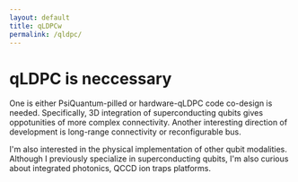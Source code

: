 ```yaml
---
layout: default
title: qLDPCw
permalink: /qldpc/
---
```


# qLDPC is neccessary

One is either PsiQuantum-pilled or hardware-qLDPC code co-design is needed. Specifically, 3D integration of superconducting qubits gives oppotunities of more complex connectivity. Another interesting direction of development is long-range connectivity or reconfigurable bus. 

I'm also interested in the physical implementation of other qubit modalities. Although I previously specialize in superconducting qubits, I'm also curious about integrated photonics, QCCD ion traps platforms.